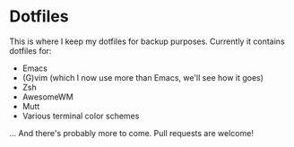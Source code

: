 # Dotfiles

This is where I keep my dotfiles for backup purposes. Currently it contains dotfiles for:

* Emacs
* (G)vim (which I now use more than Emacs, we'll see how it goes)
* Zsh
* AwesomeWM
* Mutt
* Various terminal color schemes

... And there's probably more to come. Pull requests are welcome!
